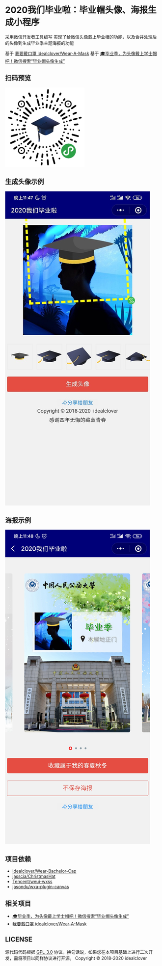# 2020我们毕业啦：毕业帽头像、海报生成小程序

采用微信开发者工具编写 实现了给微信头像戴上毕业帽的功能，以及合并处理后的头像到生成毕业季主题海报的功能

基于 [我要戴口罩 idealclover/Wear-A-Mask](https://github.com/idealclover/Wear-A-Mask)
基于 [🎓️毕业季，为头像戴上学士帽吧！微信搜索“毕业帽头像生成” ](https://github.com/idealclover/Wear-Bachelor-Cap)

## 扫码预览

![](https://raw.githubusercontent.com/Tsunami-Song/2020-ppsuc-graduation/master/qrcode.jpg)

## 生成头像示例

![](https://raw.githubusercontent.com/Tsunami-Song/2020-ppsuc-graduation/master/wearcap.jpg)

## 海报示例

![](https://raw.githubusercontent.com/Tsunami-Song/2020-ppsuc-graduation/master/poster.jpg)

## 项目依赖

* [idealclover/Wear-Bachelor-Cap](https://github.com/idealclover/Wear-Bachelor-Ca)
* [jasscia/ChristmasHat](https://github.com/jasscia/ChristmasHat)
* [Tencent/weui-wxss](https://github.com/Tencent/weui-wxss)
* [jasondu/wxa-plugin-canvas](https://github.com/jasondu/wxa-plugin-canvas)

## 相关项目

* [🎓️毕业季，为头像戴上学士帽吧！微信搜索“毕业帽头像生成” ](https://github.com/idealclover/Wear-Bachelor-Cap)
* [我要戴口罩 idealclover/Wear-A-Mask](https://github.com/idealclover/Wear-A-Mask)

## LICENSE

源代码代码根据 [GPL-3.0](./LICENSE) 协议。换句话说，如果您在本项目基础上进行二次开发，需将项目以同样协议进行开源。
Copyright © 2018-2020 idealclover
